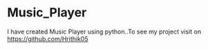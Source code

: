 # Music_Player
I have created Music Player using python..To see my project visit on https://github.com/Hrithik05
